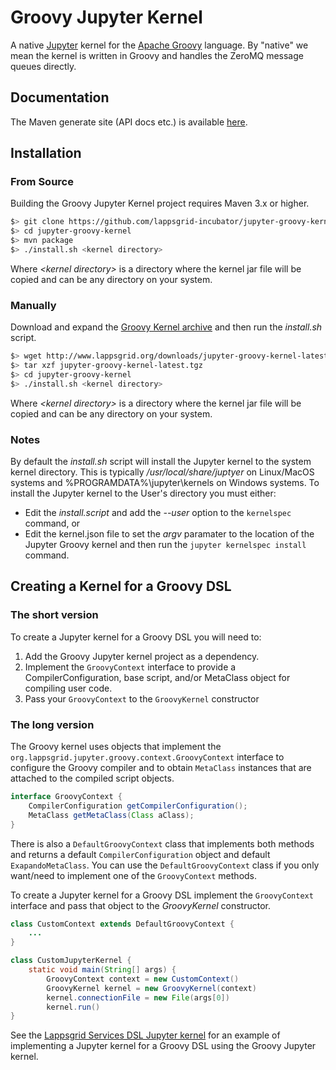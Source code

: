 # Groovy Jupyter Kernel

A native [Jupyter](http://jupyter.org) kernel for the [Apache Groovy](http://www.groovy-lang.org) language. By "native" we mean the kernel is written in Groovy and handles the ZeroMQ message queues directly.

## Documentation

The Maven generate site (API docs etc.) is available [here](https://lappsgrid-incubator.github.io/jupyter-groovy-kernel).

## Installation

### From Source

Building the Groovy Jupyter Kernel project requires Maven 3.x or higher.

```bash
$> git clone https://github.com/lappsgrid-incubator/jupyter-groovy-kernel.git 
$> cd jupyter-groovy-kernel
$> mvn package
$> ./install.sh <kernel directory>
```

Where *&lt;kernel directory&gt;* is a directory where the kernel jar file will be copied and can be any directory on your system.

### Manually

Download and expand the [Groovy Kernel archive](http://www.lappsgrid.org/downloads/jupyter-groovy-kernel-latest.tgz) and then run the *install.sh* script.

```bash
$> wget http://www.lappsgrid.org/downloads/jupyter-groovy-kernel-latest.tgz
$> tar xzf jupyter-groovy-kernel-latest.tgz
$> cd jupyter-groovy-kernel
$> ./install.sh <kernel directory>
```

Where *&lt;kernel directory&gt;* is a directory where the kernel jar file will be copied and can be any directory on your system.

### Notes

By default the *install.sh* script will install the Jupyter kernel to  the system kernel directory. This is typically */usr/local/share/juptyer* on Linux/MacOS systems and %PROGRAMDATA%\jupyter\kernels on Windows systems. To install the Jupyter kernel to the User's directory you must either:

* Edit the *install.script* and add the *--user* option to the `kernelspec` command, or
* Edit the kernel.json file to set the *argv* paramater to the location of the Jupyter Groovy kernel and then run the `jupyter kernelspec install` command.

## Creating a Kernel for a Groovy DSL

### The short version

To create a Jupyter kernel for a Groovy DSL you will need to:

1. Add the Groovy Jupyter kernel project as a dependency.
1. Implement the `GroovyContext` interface to provide a CompilerConfiguration,
base script, and/or MetaClass object for compiling user code.
1. Pass your `GroovyContext` to the `GroovyKernel` constructor

### The long version

The Groovy kernel uses objects that implement the `org.lappsgrid.jupyter.groovy.context.GroovyContext` interface to configure the Groovy compiler and to obtain `MetaClass` instances that are attached to the compiled script objects.  

```java
interface GroovyContext {
    CompilerConfiguration getCompilerConfiguration();
    MetaClass getMetaClass(Class aClass);
}
```

There is also a `DefaultGroovyContext` class that implements both methods and returns a default `CompilerConfiguration` object and default `ExapandoMetaClass`.  You can use the `DefaultGroovyContext` class if you only want/need to implement one of the `GroovyContext` methods.

To create a Jupyter kernel for a Groovy DSL implement the `GroovyContext` interface and pass that object to the *GroovyKernel*  constructor.

```java
class CustomContext extends DefaultGroovyContext {
    ...
}

class CustomJupyterKernel {
    static void main(String[] args) {
        GroovyContext context = new CustomContext()
        GroovyKernel kernel = new GroovyKernel(context)
        kernel.connectionFile = new File(args[0])
        kernel.run()
}
```

See the [Lappsgrid Services DSL Jupyter kernel](https://github.com/lappsgrid-incubator/jupyter-lsd-kernel) for an example of implementing a Jupyter kernel for a Groovy DSL using the Groovy Jupyter kernel.
